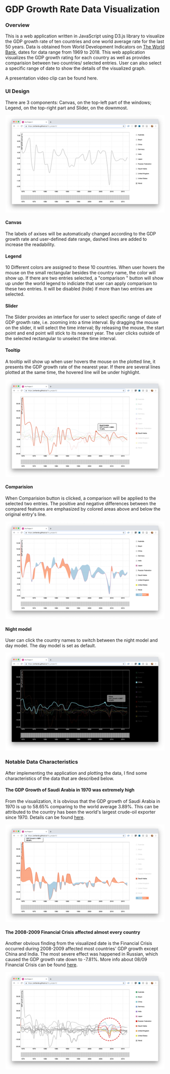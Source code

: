 # GDP Growth Rate Data Visualization

### Overview

This is a web application written in JavaScript using D3.js library to visualize the GDP growth rate of ten countries and one world average rate for the last 50 years. Data is obtained from World Development Indicators on [The World Bank](https://datacatalog.worldbank.org/dataset/world-development-indicators), dates for data range from 1969 to 2018. This web application visualizes the GDP growth rating for each country as well as provides comparision between two countries/ selected entries. User can also select a specific range of date to show the details of the visualized graph. 

A presentation video clip can be found here. 

### UI Design

There are 3 components: Canvas, on the top-left part of the windows; Legend, on the top-right part and Slider, on the downmost.

![](https://github.com/Artlands/Viz_project1/blob/master/img/ui.png)

#### Canvas

The labels of axises will be automatically changed according to the GDP growth rate and user-defined date range, dashed lines are added to increase the readability. 

#### Legend

10 Different colors are assigned to these 10 countries. When user hovers the mouse on the small rectangular besides the country name, the color will show up. If there are two entries selected, a "comparison " button will show up under the world legend to indiciate that user can apply comparison to these two entries. It will be disabled (hide) if more than two entries are selected.

#### Slider

The Slider provides an interface for user to select specific range of date of GDP growth rate, i.e. zooming into a time interval. By dragging  the mouse on the slider, it will select the time interval; By releasing the mouse, the start point and end point will stick to its nearest year. The user clicks outside of the selected rectangular to unselect the time interval.

#### Tooltip

A tooltip will show up when user hovers the mouse on the plotted line, it presents the GDP growth rate of the nearest year. If there are several lines plotted at the same time, the hovered line will be under highlight.

![](https://github.com/Artlands/Viz_project1/blob/master/img/tooltip.png)

#### Comparision

When Comparision button is clicked, a comparison will be applied to the selected two entries. The positive and negative differences between the compared features are emphasized by colored areas above and below the original entry's line.

![](https://github.com/Artlands/Viz_project1/blob/master/img/cmp.png)

#### Night model

User can click the country names to switch between the night model and day model. The day model is set as default.

![](https://github.com/Artlands/Viz_project1/blob/master/img/night.png)

### Notable Data Characteristics

After implementing the application and plotting the data, I find some characteristics of the data that are described below.

#### The GDP Growth of Saudi Arabia in 1970 was extremely high

From the visualization, it is obvious that the GDP growth of Saudi Arabia in 1970 is up to 58.65% comparing to the world average 3.89%. This can be attributed to the country has been the world's largest crude-oil exporter since 1970. Details can be found [here]( https://fanack.com/saudi-arabia/economy/).

![](https://github.com/Artlands/Viz_project1/blob/master/img/saudi.png)

#### The 2008-2009 Financial Crisis affected almost every country

Another obvious finding from the visualized date is the Financial Crisis occurred during 2008-2009 affected most countries' GDP growth except China and India. The most severe effect was happened in Russian, which caused the GDP growth rate down to -7.81%. More info about 08/09 Financial Crisis can be found [here]( https://www.thebalance.com/2008-financial-crisis-3305679).

![](https://github.com/Artlands/Viz_project1/blob/master/img/fincirs_copy.png)